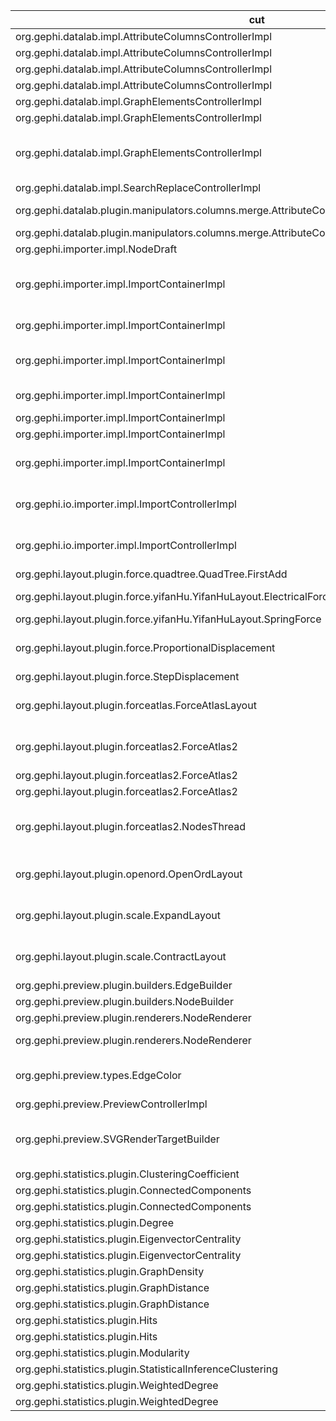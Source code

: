 | cut 	| mut 	| mocked 	| tests 	| oo 	| po 	| co 	| passing 	| failing 	| comments 	|
|---	|---	|---	|---	|---	|---	|---	|---	|---	|---	|
| org.gephi.datalab.impl.AttributeColumnsControllerImpl 	| setAttributeValue(Object,Element,Column) 	| Element.setAttribute(Column,Object) 	| 3 	| 1 	| 1 	| 1 	| 3 	| 0 	| - 	|
| org.gephi.datalab.impl.AttributeColumnsControllerImpl 	| canClearColumnData(Column) 	| not inv - Column.getId(), Column.isReadOnly() 	| 3 	| 1 	| 1 	| 1 	| 0 	| 3 	| NPE 	|
| org.gephi.datalab.impl.AttributeColumnsControllerImpl 	| addAttributeColumn(Table,String,Class) 	| Table.hasColumn(String) 	| 2 	| - 	| 1 	| 1 	| 2 	| 0 	| - 	|
| org.gephi.datalab.impl.AttributeColumnsControllerImpl 	| canConvertColumnToDynamic(Column) 	| Column.isReadOnly(), not inv - Column.getTitle() 	| 3 	| 1 	| 1 	| 1 	| 3 	| 0 	| - 	|
| org.gephi.datalab.impl.GraphElementsControllerImpl 	| createEdge(String,Node,Node,boolean,Object,Graph) 	| Graph.addEdge(Edge) 	| 2 	| - 	| 1 	| 1 	| 0 	| 2 	| NPE 	|
| org.gephi.datalab.impl.GraphElementsControllerImpl 	| createNode(String,Graph) 	| Graph.addNode(Node) 	| 2 	| - 	| 1 	| 1 	| 0 	| 2 	| NPE 	|
| org.gephi.datalab.impl.GraphElementsControllerImpl 	| mergeNodes(Graph,Node[],Node,Column[],AttributeRowsMergeStrategy[],boolean) 	| NodeProperties.x(), NodeProperties.y(), NodeProperties.z(), NodeProperties.size(), ElementProperties.r(), ElementProperties.g(), ElementProperties.b(), ElementProperties.alpha() 	| 2 	| - 	| 1 	| 1 	| 0 	| 2 	| NPE 	|
| org.gephi.datalab.impl.SearchReplaceControllerImpl 	| replaceAll(SearchOptions,String) 	| SearchReplaceController$SearchOptions.resetStatus() 	| 3 	| 1 	| 1 	| 1 	| 0 	| 3 	| NPE 	|
| org.gephi.datalab.plugin.manipulators.columns.merge.AttributeColumnsMergeStrategiesControllerImpl 	| mergeDateColumnsToTimeInterval(Table,Column,Column,SimpleDateFormat,String,String) 	| Column.getIndex(), DateFormat.setTimeZone(TimeZone) 	| 2 	| - 	| 1 	| 1 	| 0 	| 2 	| NPE 	|
| org.gephi.datalab.plugin.manipulators.columns.merge.AttributeColumnsMergeStrategiesControllerImpl 	| mergeNumericColumnsToTimeInterval(Table,Column,Column,double,double) 	| Column.getIndex() 	| 2 	| - 	| 1 	| 1 	| 0 	| 2 	| NPE 	|
| org.gephi.importer.impl.NodeDraft 	| addInterval(double,double) 	| TimeSet.add(Object) 	| 2 	| - 	| 1 	| 1 	| 2 	| 0 	| - 	|
| org.gephi.importer.impl.ImportContainerImpl 	| addEdge(EdgeDraft) 	| Object2IntMap.containsKey(Object), List.add(java.lang.Object), Object2IntFunction.put(Object,int), ElementDraft.getId() 	| 2 	| - 	| 1 	| 1 	| 0 	| 2 	| Class cast exception 	|
| org.gephi.importer.impl.ImportContainerImpl 	| addEdgeColumn(String,Class,boolean) 	| Object2ObjectMap.size(), not inv - Class.getSimpleName() 	| 2 	| - 	| 1 	| 1 	| 2 	| 0 	| - 	|
| org.gephi.importer.impl.ImportContainerImpl 	| addNode(NodeDraft) 	| Object2IntMap.containsKey(Object), List.add(Object), Object2IntFunction.put(Object,int) 	| 2 	| - 	| 1 	| 1 	| 0 	| 2 	| wanted but not invoked 	|
| org.gephi.importer.impl.ImportContainerImpl 	| addNodeColumn(String,Class,boolean) 	| Object2ObjectMap.size(), not inv - Class.getSimpleName() 	| 2 	| - 	| 1 	| 1 	| 2 	| 0 	| - 	|
| org.gephi.importer.impl.ImportContainerImpl 	| getNode(String) 	| Object2IntFunction.getInt(Object) 	| 2 	| - 	| 1 	| 1 	| 2 	| 0 	| - 	|
| org.gephi.importer.impl.ImportContainerImpl 	| nodeExists(String) 	| Object2IntMap.containsKey(Object) 	| 3 	| 1 	| 1 	| 1 	| 3 	| 0 	| - 	|
| org.gephi.importer.impl.ImportContainerImpl 	| verify() 	| not inv - Class.getSimpleName(), Object2IntMap.size() 	| 3 	| 1 	| 1 	| 1 	| 0 	| 3 	| array index out of bounds 	|
| org.gephi.io.importer.impl.ImportControllerImpl 	| process(Container[],Processor,Workspace) 	| Processor.setContainers(ContainerUnloader[]), Processor.setWorkspace(Workspace), Processor.process() 	| 2 	| - 	| 1 	| 1 	| 2 	| 0 	| - 	|
| org.gephi.io.importer.impl.ImportControllerImpl 	| importFile(Reader,FileImporter,File) 	| Reader.close(), FileImporter.setReader(Reader), Importer.execute(ContainerLoader) 	| 2 	| - 	| 1 	| 1 	| 0 	| 2 	| wanted but not invoked 	|
| org.gephi.layout.plugin.force.quadtree.QuadTree.FirstAdd 	| addNode(Node) 	| Node.x(), Node.y() 	| 3 	| 1 	| 1 	| 1 	| 3 	| 0 	| - 	|
| org.gephi.layout.plugin.force.yifanHu.YifanHuLayout.ElectricalForce 	| calculateForce(Node,Node,float) 	| Node.x(), Node.y() 	| 2 	| - 	| 1 	| 1 	| PO 	| CO 	| 1 extra invocation 	|
| org.gephi.layout.plugin.force.yifanHu.YifanHuLayout.SpringForce 	| calculateForce(Node,Node,float) 	| not inv - Node.x(), Node.y() 	| 2 	| - 	| 1 	| 1 	| 2 	| 0 	| - 	|
| org.gephi.layout.plugin.force.ProportionalDisplacement 	| moveNode(Node,ForceVector) 	| Node.setX(float), Node.setY(float) 	| 2 	| - 	| 1 	| 1 	| CO 	| PO 	| different args expected 	|
| org.gephi.layout.plugin.force.StepDisplacement 	| moveNode(Node,ForceVector) 	| Node.x(), Node.y(), Node.setX(float), Node.setY(float) 	| 2 	| - 	| 1 	| 1 	| 2 	| 0 	| - 	|
| org.gephi.layout.plugin.forceatlas.ForceAtlasLayout 	| goAlgo() 	| Graph.getDegree(Node) 	| 2 	| - 	| 1 	| 1 	| 0 	| 2 	| wanted but not invoked 	|
| org.gephi.layout.plugin.forceatlas2.ForceAtlas2 	| initAlgo() 	| Graph.getDegree(Node) 	| 2 	| - 	| 1 	| 1 	| 0 	| 2 	| wanted but not invoked 	|
| org.gephi.layout.plugin.forceatlas2.ForceAtlas2 	| goAlgo() 	| Graph.getDegree(Node) 	| 2 	| - 	| 1 	| 1 	| 0 	| 2 	| NPE 	|
| org.gephi.layout.plugin.forceatlas2.ForceAtlas2 	| endAlgo() 	| ExecutorService.shutdown() 	| 2 	| - 	| 1 	| 1 	| 2 	| 0 	| - 	|
| org.gephi.layout.plugin.forceatlas2.NodesThread 	| run() 	| not inv - ForceFactory$RepulsionForce.apply(Node,Node), ForceFactory$RepulsionForce.apply(Node,double) 	| 4 	| - 	| 2 	| 2 	| 2PO 	| 2CO 	| wanted x times but was y times 	|
| org.gephi.layout.plugin.openord.OpenOrdLayout 	| initAlgo() 	| Graph.getNodeCount(), Control.initParams(Params,int), Control.initWorker(Worker) 	| 2 	| - 	| 1 	| 1 	| 0 	| 2 	| wanted but not invoked 	|
| org.gephi.layout.plugin.scale.ExpandLayout 	| goAlgo() 	| Graph.getNodeCount() 	| 2 	| - 	| 1 	| 1 	| 0 	| 2 	| wanted but not invoked 	|
| org.gephi.layout.plugin.scale.ContractLayout 	| goAlgo() 	| Graph.getNodeCount() 	| 2 	| - 	| 1 	| 1 	| 0 	| 2 	| wanted but not invoked 	|
| org.gephi.preview.plugin.builders.EdgeBuilder 	| getItems(Graph) 	| Graph.getEdgeCount(), Graph.isDirected(Edge) 	| 2 	| - 	| 1 	| 1 	| 0 	| 2 	| NPE 	|
| org.gephi.preview.plugin.builders.NodeBuilder 	| getItems(Graph) 	| Graph.getNodeCount() 	| 2 	| - 	| 1 	| 1 	| 0 	| 2 	| NPE 	|
| org.gephi.preview.plugin.renderers.NodeRenderer 	| getCanvasSize(Item,PreviewProperties) 	| PreviewProperties.getFloatValue(String) 	| 2 	| - 	| 1 	| 1 	| 2 	| 0 	| - 	|
| org.gephi.preview.plugin.renderers.NodeRenderer 	| renderPDF(Item,PDFTarget,PreviewProperties) 	| PreviewProperties.getFloatValue(String), PreviewProperties.getBooleanValue(String) 	| 2 	| - 	| 1 	| 1 	| 0 	| 2 	| NPE 	|
| org.gephi.preview.types.EdgeColor 	| getColor(Color,Color,Color) 	| Color.getRed(), Color.getGreen(), Color.getBlue(), Color.getAlpha() 	| 2 	| - 	| 1 	| 1 	| PO 	| CO 	| wanted but not invoked 	|
| org.gephi.preview.PreviewControllerImpl 	| getModel(Workspace) 	| Workspace.add(Object) 	| 2 	| - 	| 1 	| 1 	| 0 	| 2 	| NPE 	|
| org.gephi.preview.SVGRenderTargetBuilder 	| toHexString(Color) 	| Color.getRGB() 	| 3 	| 1 	| 1 	| 1 	| 2 	| CO 	| wanted 5 times but was one time 	|
| org.gephi.statistics.plugin.ClusteringCoefficient 	| initStartValues(Graph) 	| Graph.getNodeCount() 	| 2 	| - 	| 1 	| 1 	| 2 	| 0 	| - 	|
| org.gephi.statistics.plugin.ConnectedComponents 	| computeWeaklyConnectedComponents(Graph,HashMap) 	| Graph.getNodeCount() 	| 2 	| - 	| 1 	| 1 	| 0 	| 2 	| NPE 	|
| org.gephi.statistics.plugin.ConnectedComponents 	| top_tarjans(DirectedGraph,HashMap) 	| Graph.getNodeCount() 	| 2 	| - 	| 1 	| 1 	| 0 	| 2 	| NPE 	|
| org.gephi.statistics.plugin.Degree 	| execute(Graph) 	| Graph.isDirected(), Graph.setAttribute(String,Object) 	| 2 	| - 	| 1 	| 1 	| 0 	| 2 	| NPE 	|
| org.gephi.statistics.plugin.EigenvectorCentrality 	| calculateEigenvectorCentrality(Graph,double[],HashMap,HashMap,boolean,int) 	| Graph.getNodeCount() 	| 3 	| 1 	| 1 	| 1 	| 0 	| 3 	| NPE 	|
| org.gephi.statistics.plugin.EigenvectorCentrality 	| execute(Graph) 	| Graph.getNodeCount() 	| 2 	| - 	| 1 	| 1 	| 0 	| 2 	| NPE 	|
| org.gephi.statistics.plugin.GraphDensity 	| calculateDensity(Graph,boolean) 	| Graph.getEdgeCount(), Graph.getNodeCount() 	| 3 	| 1 	| 1 	| 1 	| 3 	| 0 	| - 	|
| org.gephi.statistics.plugin.GraphDistance 	| calculateDistanceMetrics(Graph,HashMap,boolean,boolean) 	| Graph.getNodeCount() 	| 2 	| - 	| 1 	| 1 	| 0 	| 2 	| NPE 	|
| org.gephi.statistics.plugin.GraphDistance 	| execute(Graph) 	| Graph.getNodeCount() 	| 2 	| - 	| 1 	| 1 	| 0 	| 2 	| NPE 	|
| org.gephi.statistics.plugin.Hits 	| calculateHits(Graph,double[],double[],Map,boolean,double) 	| Graph.getNodeCount() 	| 2 	| - 	| 1 	| 1 	| 0 	| 2 	| NPE 	|
| org.gephi.statistics.plugin.Hits 	| execute(Graph) 	| Graph.getNodeCount() 	| 2 	| - 	| 1 	| 1 	| 0 	| 2 	| NPE 	|
| org.gephi.statistics.plugin.Modularity 	| execute(Graph) 	| Graph.getNodeCount() 	| 2 	| - 	| 1 	| 1 	| 0 	| 2 	| NPE 	|
| org.gephi.statistics.plugin.StatisticalInferenceClustering 	| execute(Graph) 	| Graph.getNodeCount() 	| 2 	| - 	| 1 	| 1 	| 0 	| 2 	| NPE 	|
| org.gephi.statistics.plugin.WeightedDegree 	| calculateAverageWeightedDegree(Graph,boolean,boolean) 	| Graph.getNodeCount() 	| 2 	| - 	| 1 	| 1 	| 0 	| 2 	| NPE 	|
| org.gephi.statistics.plugin.WeightedDegree 	| execute(Graph) 	| Graph.isDirected() 	| 2 	| - 	| 1 	| 1 	| 0 	| 2 	| NPE 	|
